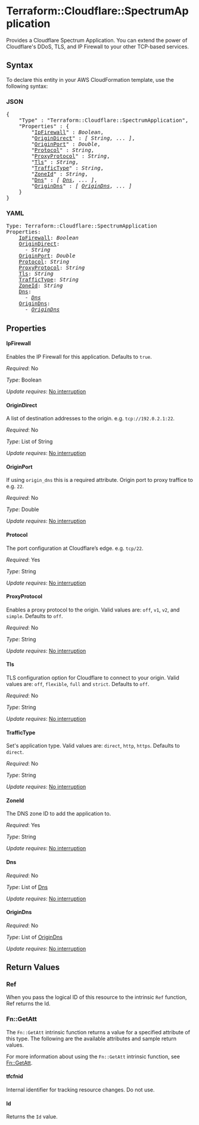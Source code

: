 # Terraform::Cloudflare::SpectrumApplication

Provides a Cloudflare Spectrum Application. You can extend the power of Cloudflare's DDoS, TLS, and IP Firewall to your other TCP-based services.

## Syntax

To declare this entity in your AWS CloudFormation template, use the following syntax:

### JSON

<pre>
{
    "Type" : "Terraform::Cloudflare::SpectrumApplication",
    "Properties" : {
        "<a href="#ipfirewall" title="IpFirewall">IpFirewall</a>" : <i>Boolean</i>,
        "<a href="#origindirect" title="OriginDirect">OriginDirect</a>" : <i>[ String, ... ]</i>,
        "<a href="#originport" title="OriginPort">OriginPort</a>" : <i>Double</i>,
        "<a href="#protocol" title="Protocol">Protocol</a>" : <i>String</i>,
        "<a href="#proxyprotocol" title="ProxyProtocol">ProxyProtocol</a>" : <i>String</i>,
        "<a href="#tls" title="Tls">Tls</a>" : <i>String</i>,
        "<a href="#traffictype" title="TrafficType">TrafficType</a>" : <i>String</i>,
        "<a href="#zoneid" title="ZoneId">ZoneId</a>" : <i>String</i>,
        "<a href="#dns" title="Dns">Dns</a>" : <i>[ <a href="dns.md">Dns</a>, ... ]</i>,
        "<a href="#origindns" title="OriginDns">OriginDns</a>" : <i>[ <a href="origindns.md">OriginDns</a>, ... ]</i>
    }
}
</pre>

### YAML

<pre>
Type: Terraform::Cloudflare::SpectrumApplication
Properties:
    <a href="#ipfirewall" title="IpFirewall">IpFirewall</a>: <i>Boolean</i>
    <a href="#origindirect" title="OriginDirect">OriginDirect</a>: <i>
      - String</i>
    <a href="#originport" title="OriginPort">OriginPort</a>: <i>Double</i>
    <a href="#protocol" title="Protocol">Protocol</a>: <i>String</i>
    <a href="#proxyprotocol" title="ProxyProtocol">ProxyProtocol</a>: <i>String</i>
    <a href="#tls" title="Tls">Tls</a>: <i>String</i>
    <a href="#traffictype" title="TrafficType">TrafficType</a>: <i>String</i>
    <a href="#zoneid" title="ZoneId">ZoneId</a>: <i>String</i>
    <a href="#dns" title="Dns">Dns</a>: <i>
      - <a href="dns.md">Dns</a></i>
    <a href="#origindns" title="OriginDns">OriginDns</a>: <i>
      - <a href="origindns.md">OriginDns</a></i>
</pre>

## Properties

#### IpFirewall

Enables the IP Firewall for this application. Defaults to `true`.

_Required_: No

_Type_: Boolean

_Update requires_: [No interruption](https://docs.aws.amazon.com/AWSCloudFormation/latest/UserGuide/using-cfn-updating-stacks-update-behaviors.html#update-no-interrupt)

#### OriginDirect

A list of destination addresses to the origin. e.g. `tcp://192.0.2.1:22`.

_Required_: No

_Type_: List of String

_Update requires_: [No interruption](https://docs.aws.amazon.com/AWSCloudFormation/latest/UserGuide/using-cfn-updating-stacks-update-behaviors.html#update-no-interrupt)

#### OriginPort

If using `origin_dns` this is a required attribute. Origin port to proxy traffice to e.g. `22`.

_Required_: No

_Type_: Double

_Update requires_: [No interruption](https://docs.aws.amazon.com/AWSCloudFormation/latest/UserGuide/using-cfn-updating-stacks-update-behaviors.html#update-no-interrupt)

#### Protocol

The port configuration at Cloudflare’s edge. e.g. `tcp/22`.

_Required_: Yes

_Type_: String

_Update requires_: [No interruption](https://docs.aws.amazon.com/AWSCloudFormation/latest/UserGuide/using-cfn-updating-stacks-update-behaviors.html#update-no-interrupt)

#### ProxyProtocol

Enables a proxy protocol to the origin. Valid values are: `off`, `v1`, `v2`, and `simple`. Defaults to `off`.

_Required_: No

_Type_: String

_Update requires_: [No interruption](https://docs.aws.amazon.com/AWSCloudFormation/latest/UserGuide/using-cfn-updating-stacks-update-behaviors.html#update-no-interrupt)

#### Tls

TLS configuration option for Cloudflare to connect to your origin. Valid values are: `off`, `flexible`, `full` and `strict`. Defaults to `off`.

_Required_: No

_Type_: String

_Update requires_: [No interruption](https://docs.aws.amazon.com/AWSCloudFormation/latest/UserGuide/using-cfn-updating-stacks-update-behaviors.html#update-no-interrupt)

#### TrafficType

Set's application type. Valid values are: `direct`, `http`, `https`.  Defaults to `direct`.

_Required_: No

_Type_: String

_Update requires_: [No interruption](https://docs.aws.amazon.com/AWSCloudFormation/latest/UserGuide/using-cfn-updating-stacks-update-behaviors.html#update-no-interrupt)

#### ZoneId

The DNS zone ID to add the application to.

_Required_: Yes

_Type_: String

_Update requires_: [No interruption](https://docs.aws.amazon.com/AWSCloudFormation/latest/UserGuide/using-cfn-updating-stacks-update-behaviors.html#update-no-interrupt)

#### Dns

_Required_: No

_Type_: List of <a href="dns.md">Dns</a>

_Update requires_: [No interruption](https://docs.aws.amazon.com/AWSCloudFormation/latest/UserGuide/using-cfn-updating-stacks-update-behaviors.html#update-no-interrupt)

#### OriginDns

_Required_: No

_Type_: List of <a href="origindns.md">OriginDns</a>

_Update requires_: [No interruption](https://docs.aws.amazon.com/AWSCloudFormation/latest/UserGuide/using-cfn-updating-stacks-update-behaviors.html#update-no-interrupt)

## Return Values

### Ref

When you pass the logical ID of this resource to the intrinsic `Ref` function, Ref returns the Id.

### Fn::GetAtt

The `Fn::GetAtt` intrinsic function returns a value for a specified attribute of this type. The following are the available attributes and sample return values.

For more information about using the `Fn::GetAtt` intrinsic function, see [Fn::GetAtt](https://docs.aws.amazon.com/AWSCloudFormation/latest/UserGuide/intrinsic-function-reference-getatt.html).

#### tfcfnid

Internal identifier for tracking resource changes. Do not use.

#### Id

Returns the <code>Id</code> value.

